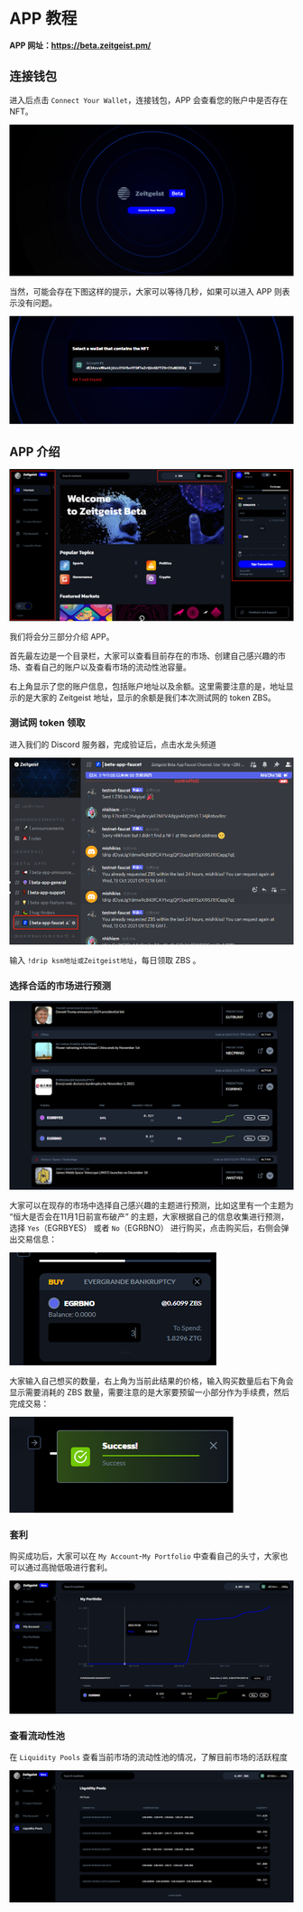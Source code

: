 # APP 教程
**APP 网址：https://beta.zeitgeist.pm/**

## 连接钱包

进入后点击 `Connect Your Wallet`，连接钱包，APP 会查看您的账户中是否存在 NFT。

<img src="https://raw.githubusercontent.com/Whisker17/ImageStoreService/main/image-20211013121713360.png" style="zoom:50%;" />

当然，可能会存在下图这样的提示，大家可以等待几秒，如果可以进入 APP 则表示没有问题。

<img src="https://raw.githubusercontent.com/Whisker17/ImageStoreService/main/image-20211013121733640.png" style="zoom:67%;" />

## APP 介绍

<img src="https://raw.githubusercontent.com/Whisker17/ImageStoreService/main/image-20211013123835284.png" style="zoom:67%;" />

我们将会分三部分介绍 APP。

首先最左边是一个目录栏，大家可以查看目前存在的市场、创建自己感兴趣的市场、查看自己的账户以及查看市场的流动性池容量。

右上角显示了您的账户信息，包括账户地址以及余额。这里需要注意的是，地址显示的是大家的 Zeitgeist 地址，显示的余额是我们本次测试网的 token ZBS。

### 测试网 token 领取

进入我们的 Discord 服务器，完成验证后，点击水龙头频道

<img src="https://raw.githubusercontent.com/Whisker17/ImageStoreService/main/image-20211013124747988.png" style="zoom:67%;" />

输入 `!drip ksm地址或Zeitgeist地址`，每日领取 ZBS 。

### 选择合适的市场进行预测

<img src="https://raw.githubusercontent.com/Whisker17/ImageStoreService/main/image-20211013125047263.png" style="zoom:67%;" />

大家可以在现存的市场中选择自己感兴趣的主题进行预测，比如这里有一个主题为 “恒大是否会在11月1日前宣布破产” 的主题，大家根据自己的信息收集进行预测，选择 `Yes`（EGRBYES） 或者 `No`（EGRBNO）  进行购买，点击购买后，右侧会弹出交易信息：

![](https://raw.githubusercontent.com/Whisker17/ImageStoreService/main/image-20211013125639292.png)

大家输入自己想买的数量，右上角为当前此结果的价格，输入购买数量后右下角会显示需要消耗的 ZBS 数量，需要注意的是大家要预留一小部分作为手续费，然后完成交易：

![](https://raw.githubusercontent.com/Whisker17/ImageStoreService/main/image-20211013125858295.png)

### 套利

购买成功后，大家可以在 `My Account`-`My Portfolio` 中查看自己的头寸，大家也可以通过高抛低吸进行套利。

<img src="https://raw.githubusercontent.com/Whisker17/ImageStoreService/main/image-20211013130119647.png" style="zoom:67%;" />

### 查看流动性池

在 `Liquidity Pools` 查看当前市场的流动性池的情况，了解目前市场的活跃程度

<img src="https://raw.githubusercontent.com/Whisker17/ImageStoreService/main/image-20211013130303230.png" style="zoom:67%;" />